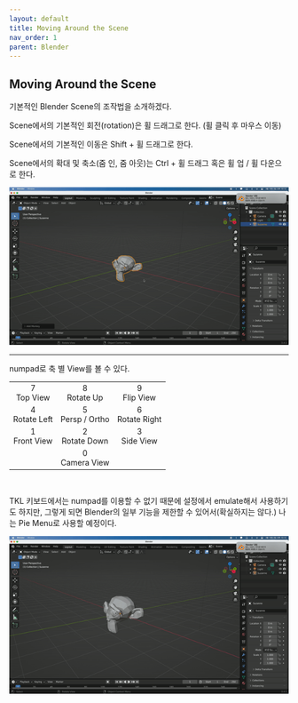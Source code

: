 ```yaml
---
layout: default
title: Moving Around the Scene
nav_order: 1
parent: Blender
---
```


## Moving Around the Scene

기본적인 Blender Scene의 조작법을 소개하겠다.

Scene에서의 기본적인 회전(rotation)은 휠 드래그로 한다. (휠 클릭 후 마우스 이동)

Scene에서의 기본적인 이동은 Shift + 휠 드래그로 한다.

Scene에서의 확대 및 축소(줌 인, 줌 아웃)는 Ctrl + 휠 드래그 혹은 휠 업 / 휠 다운으로 한다.

![result](./img/01/01.gif)

---

numpad로 축 별 View를 볼 수 있다.

|                   |                     |                    |
| :---------------: | :-----------------: | :----------------: |
|  7<br/>Top View   |   8<br/>Rotate Up   |  9<br/>Flip View   |
| 4<br/>Rotate Left | 5<br/>Persp / Ortho | 6<br/>Rotate Right |
| 1<br/>Front View  |  2<br/>Rotate Down  |  3<br/>Side View   |
|                   |  0<br/>Camera View  |                    |

<br/>

TKL 키보드에서는 numpad를 이용할 수 없기 때문에 설정에서 emulate해서 사용하기도 하지만, 그렇게 되면 Blender의 일부 기능을 제한할 수 있어서(확실하지는 않다.) 나는 Pie Menu로 사용할 예정이다.

![result](./img/01/02.gif)

